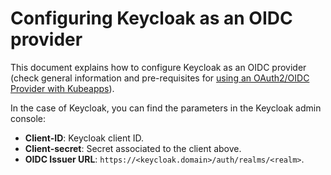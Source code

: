 # Configuring Keycloak as an OIDC provider

This document explains how to configure Keycloak as an OIDC provider (check general information and pre-requisites for [using an OAuth2/OIDC Provider with Kubeapps](../using-an-OIDC-provider.md)).

In the case of Keycloak, you can find the parameters in the Keycloak admin console:

- **Client-ID**: Keycloak client ID.
- **Client-secret**: Secret associated to the client above.
- **OIDC Issuer URL**: `https://<keycloak.domain>/auth/realms/<realm>`.
